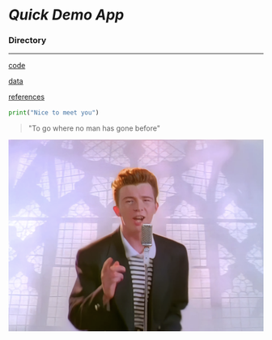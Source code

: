 # *Quick Demo App*

### Directory

---


[code](code)

[data](data)

[references](references)



```python
print("Nice to meet you")
```

> "To go where no man has gone before"


![image.png](image.png)